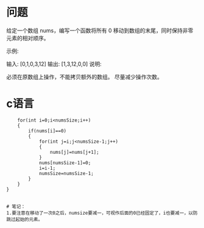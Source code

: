 # 问题
给定一个数组 nums，编写一个函数将所有 0 移动到数组的末尾，同时保持非零元素的相对顺序。

示例:

输入: [0,1,0,3,12]
输出: [1,3,12,0,0]
说明:

必须在原数组上操作，不能拷贝额外的数组。
尽量减少操作次数。

# c语言
```void moveZeroes(int* nums, int numsSize){
    for(int i=0;i<numsSize;i++)
    {
        if(nums[i]==0)
        {
            for(int j=i;j<numsSize-1;j++)
            {
                nums[j]=nums[j+1];
            }
            nums[numsSize-1]=0;
            i=i-1;
            numsSize=numsSize-1;
        }
    }
}


# 笔记：
1.要注意在移动了一次0之后，numsize要减一，可视作后面的0已经固定了，i也要减一，以防跳过起始的元素。
